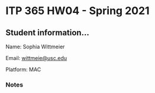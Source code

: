 # ITP 365 HW04 - Spring 2021 #

## Student information... ##
Name: Sophia Wittmeier

Email: wittmeie@usc.edu

Platform: MAC

### Notes ###
